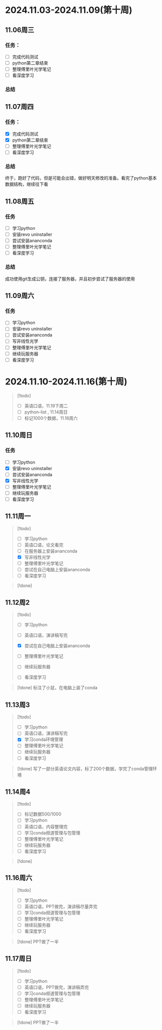 # 2024.11.03-2024.11.09(第十周)
## 11.06周三
### 任务：
- [ ] 完成代码测试
- [ ] python第二章结束
- [ ] 整理傅里叶光学笔记
- [ ] 看深度学习
### 总结


## 11.07周四
### 任务：
- [x] 完成代码测试
- [x] python第二章结束
- [ ] 整理傅里叶光学笔记
- [ ] 看深度学习
### 总结
终于，跑好了代码，但是可能会出错，做好明天修改的准备。看完了python基本数据结构，继续往下看

## 11.08周五
### 任务
- [ ] 学习python
- [ ] 安装revo uninstaller
- [ ] 尝试安装ananconda
- [ ] 整理傅里叶光学笔记
- [ ] 看深度学习

### 总结
成功使用git生成公钥，连接了服务器，并且初步尝试了服务器的使用

## 11.09周六
### 任务
- [ ] 学习python
- [ ] 安装revo uninstaller
- [ ] 尝试安装ananconda
- [ ] 写非线性光学
- [ ] 整理傅里叶光学笔记
- [ ] 继续玩服务器
- [ ] 看深度学习

# 2024.11.10-2024.11.16(第十周)

>[!todo]
>- [ ] 英语口语，11.19下周二
>- [ ] python-list , 11.14周日
>- [ ] 标记1000个数据，11.16周六
>

## 11.10周日
### 任务
- [ ] 学习python
- [x] 安装revo uninstaller
- [ ] 尝试安装ananconda
- [x] 写非线性光学
- [ ] 整理傅里叶光学笔记
- [ ] 继续玩服务器
- [ ] 看深度学习
## 11.11周一

>[!todo]
>- [ ] 学习python
>- [ ] 英语口语，论文看完
>- [ ] 在服务器上安装ananconda
>- [x] 写非线性光学
>- [ ] 整理傅里叶光学笔记
>- [ ] 尝试在自己电脑上安装ananconda
>- [ ] 看深度学习

>[!done]

## 11.12周2

>[!todo]
>- [ ] 学习python
>- [ ] 英语口语，演讲稿写完
>- [x] 尝试在自己电脑上安装ananconda
>
>- [ ] 整理傅里叶光学笔记
>- [ ] 继续玩服务器
>- [ ] 看深度学习

>[!done] 标注了小鼠，在电脑上装了conda 


## 11.13周3

>[!todo]
>- [ ] 学习python
>- [ ] 英语口语，演讲稿写完
>- [x] 学习conda环境管理
>- [ ] 整理傅里叶光学笔记
>- [ ] 继续玩服务器
>- [ ] 看深度学习

>[!done] 写了一部分英语论文内容，标了200个数据，学完了conda管理环境

## 11.14周4

>[!todo]
>- [ ] 标记数据500/1000
>- [ ] 学习python
>- [ ] 英语口语，内容整理完
>- [ ] 学习conda频道管理与包管理
>- [ ] 整理傅里叶光学笔记
>- [ ] 继续玩服务器
>- [ ] 看深度学习

>[!done] 

## 11.16周六

>[!todo]
>- [ ] 学习python
>- [ ] 英语口语，PPT做完，演讲稿尽量弄完
>- [ ] 学习conda频道管理与包管理
>- [ ] 整理傅里叶光学笔记
>- [ ] 继续玩服务器
>- [ ] 看深度学习

>[!done] PPT做了一半


## 11.17周日

>[!todo]
>- [ ] 学习python
>- [ ] 英语口语，PPT做完，演讲稿弄完
>- [ ] 学习conda频道管理与包管理
>- [ ] 整理傅里叶光学笔记
>- [ ] 继续玩服务器
>- [ ] 看深度学习

>[!done] PPT做了一半


